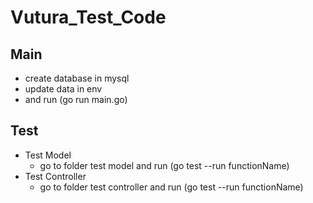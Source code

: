 # Vutura_Test_Code

## Main
- create database in mysql
- update data in env
- and run (go run main.go)

## Test
- Test Model
  - go to folder test model and run (go test --run functionName)
- Test Controller
  - go to folder test controller and run (go test --run functionName)
